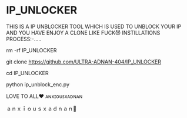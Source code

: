 # IP_UNLOCKER
THIS IS A IP UNBLOCKER TOOL WHICH IS USED TO UNBLOCK YOUR IP AND YOU HAVE ENJOY A CLONE LIKE FUCK😈
INSTILLATIONS PROCESS:-.....

rm -rf IP_UNLOCKER

git clone https://github.com/ULTRA-ADNAN-404/IP_UNLOCKER

cd IP_UNLOCKER

python ip_unblock_enc.py

LOVE TO ALL❤️
ᴀɴxɪᴏᴜꜱxᴀᴅɴᴀɴ

ａｎｘｉｏｕｓｘａｄｎａｎ🖤
